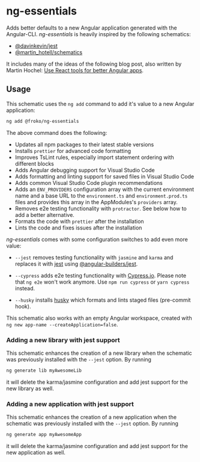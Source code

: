 # ng-essentials

Adds better defaults to a new Angular application generated with the Angular-CLI. _ng-essentials_ is heavily inspired by the following schematics:

- [@davinkevin/jest](https://github.com/davinkevin/jest)
- [@martin_hotell/schematics](https://github.com/Hotell/ng-cli-schematics)

It includes many of the ideas of the following blog post, also written by Martin Hochel: [Use React tools for better Angular apps](https://medium.com/@martin_hotell/use-react-tools-for-better-angular-apps-b0f14f3f8114).

## Usage

This schematic uses the `ng add` command to add it's value to a new Angular application:

```bash
ng add @froko/ng-essentials
```

The above command does the following:

- Updates all npm packages to their latest stable versions
- Installs `prettier` for advanced code formatting
- Improves TsLint rules, especially import statement ordering with different blocks
- Adds Angular debugging support for Visual Studio Code
- Adds formatting and linting support for saved files in Visual Studio Code
- Adds common Visual Studio Code plugin recommendations
- Adds an `ENV_PROVIDERS` configuration array with the current environment name and a base URL to the `environment.ts` and `environment.prod.ts` files and provides this array in the AppModules's `providers` array.
- Removes e2e testing functionality with `protractor`. See below how to add a better alternative.
- Formats the code with `prettier` after the installation
- Lints the code and fixes issues after the installation

_ng-essentials_ comes with some configuration switches to add even more value:

- `--jest` removes testing functionality with `jasmine` and `karma` and replaces it with [jest](https://jestjs.io/) using [@angular-builders/jest](https://github.com/meltedspark/angular-builders).

- `--cypress` adds e2e testing functionality with [Cypress.io](https://www.cypress.io/). Please note that `ng e2e` won't work anymore. Use `npm run cypress` or `yarn cypress` instead.

- `--husky` installs [husky](https://openbase.io/js/husky) which formats and lints staged files (pre-commit hook).

This schematic also works with an empty Angular workspace, created with `ng new app-name --createApplication=false`.

### Adding a new library with jest support

This schematic enhances the creation of a new library when the schematic was previously installed with the `--jest` option. By running

```bash
ng generate lib myAwesomeLib
```

it will delete the karma/jasmine configuration and add jest support for the new library as well.

### Adding a new application with jest support

This schematic enhances the creation of a new application when the schematic was previously installed with the `--jest` option. By running

```bash
ng generate app myAwesomeApp
```

it will delete the karma/jasmine configuration and add jest support for the new application as well.
